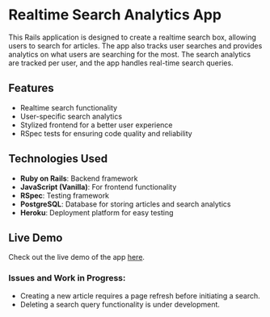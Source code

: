 # Realtime Search Analytics App

This Rails application is designed to create a realtime search box, allowing users to search for articles. The app also tracks user searches and provides analytics on what users are searching for the most. The search analytics are tracked per user, and the app handles real-time search queries.

## Features

- Realtime search functionality
- User-specific search analytics
- Stylized frontend for a better user experience
- RSpec tests for ensuring code quality and reliability

## Technologies Used

- **Ruby on Rails**: Backend framework
- **JavaScript (Vanilla)**: For frontend functionality
- **RSpec**: Testing framework
- **PostgreSQL**: Database for storing articles and search analytics
- **Heroku**: Deployment platform for easy testing

## Live Demo

Check out the live demo of the app [here](https://realtime-search-1aec777a56b6.herokuapp.com/).

### Issues and Work in Progress:

- Creating a new article requires a page refresh before initiating a search.
- Deleting a search query functionality is under development.
